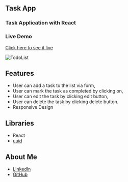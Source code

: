 ## Task App
### Task Application with React

### Live Demo
[Click here to see it live](https://mbeklevic.github.io/task_app/)

![TodoList](https://user-images.githubusercontent.com/113860249/212473484-a8692806-c8ac-4c1d-97a1-466145d04880.PNG)


## Features
- User can add a task to the list via form,
- User can mark the task as completed by clicking on,
- User can edit the task by clicking edit button,
- User can delete the task by clicking delete button.
- Responsive Design

## Libraries
- React
- [uuid](https://www.npmjs.com/package/uuid)


## About Me
- [LinkedIn](https://linkedin.com/in/mustafabekleviç/)
- [GitHub](https://github.com/MBeklevic)
